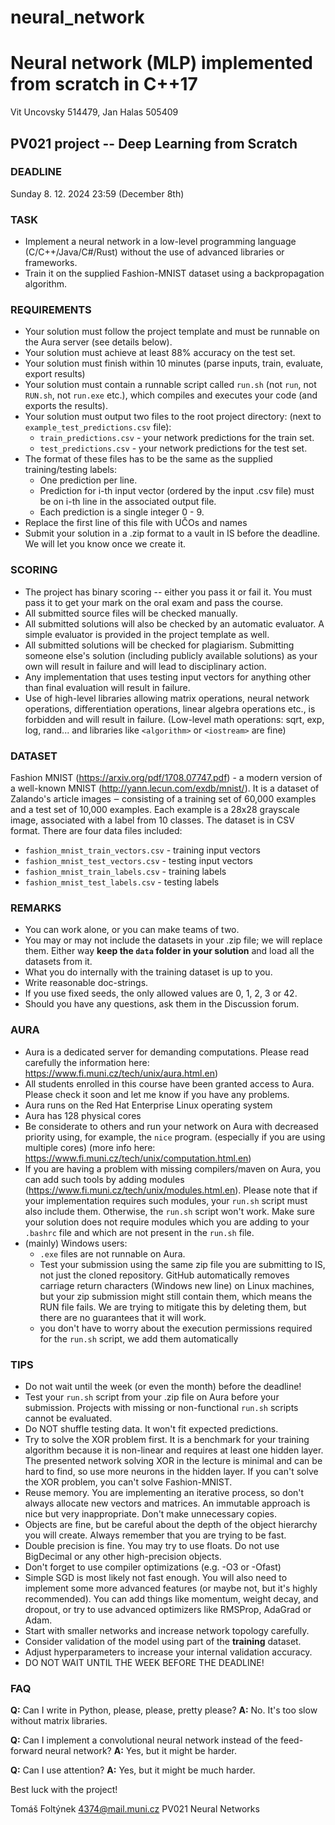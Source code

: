 # neural_network
Neural network (MLP) implemented from scratch in C++17
=======
Vit Uncovsky 514479, Jan Halas 505409
## PV021 project -- Deep Learning from Scratch

### DEADLINE
Sunday 8. 12. 2024 23:59 (December 8th)

### TASK
  - Implement a neural network in a low-level programming language
    (C/C++/Java/C#/Rust) without the use of advanced libraries or frameworks.
  - Train it on the supplied Fashion-MNIST dataset using a backpropagation
    algorithm.

### REQUIREMENTS
  - Your solution must follow the project template and must be runnable on
    the Aura server (see details below).
  - Your solution must achieve at least 88% accuracy on the test set.
  - Your solution must finish within 10 minutes (parse inputs, train,
    evaluate, export results)
  - Your solution must contain a runnable script called `run.sh` (not `run`,
    not `RUN.sh`, not `run.exe` etc.), which compiles and executes your code
    (and exports the results).
  - Your solution must output two files to the root project directory:
    (next to `example_test_predictions.csv` file):
     - `train_predictions.csv` - your network predictions for the train set.
     - `test_predictions.csv`  - your network predictions for the test set.
  - The format of these files has to be the same as the supplied
    training/testing labels:
     - One prediction per line.
     - Prediction for i-th input vector (ordered by the input .csv file)
       must be on i-th line in the associated output file.
     - Each prediction is a single integer 0 - 9.
  - Replace the first line of this file with UČOs and names
  - Submit your solution in a .zip format to a vault in IS before the deadline.
    We will let you know once we create it.

### SCORING
  - The project has binary scoring -- either you pass it or fail it. You must
    pass it to get your mark on the oral exam and pass the course.
  - All submitted source files will be checked manually.
  - All submitted solutions will also be checked by an automatic evaluator.
    A simple evaluator is provided in the project template as well.
  - All submitted solutions will be checked for plagiarism. Submitting someone
    else's solution (including publicly available solutions) as your own will
    result in failure and will lead to disciplinary action.
  - Any implementation that uses testing input vectors for anything other than
    final evaluation will result in failure.
  - Use of high-level libraries allowing matrix operations, neural network
    operations, differentiation operations, linear algebra operations etc., is
    forbidden and will result in failure. (Low-level math operations: sqrt,
    exp, log, rand... and libraries like `<algorithm>` or `<iostream>` are
    fine)

### DATASET
Fashion MNIST (https://arxiv.org/pdf/1708.07747.pdf) - a modern version of a
well-known MNIST (http://yann.lecun.com/exdb/mnist/). It is a dataset of
Zalando's article images ‒ consisting of a training set of 60,000 examples
and a test set of 10,000 examples. Each example is a 28x28 grayscale image,
associated with a label from 10 classes. The dataset is in CSV format. There
are four data files included:
 - `fashion_mnist_train_vectors.csv`   - training input vectors
 - `fashion_mnist_test_vectors.csv`    - testing input vectors
 - `fashion_mnist_train_labels.csv`    - training labels
 - `fashion_mnist_test_labels.csv`     - testing labels

### REMARKS
  - You can work alone, or you can make teams of two.
  - You may or may not include the datasets in your .zip file; we will
    replace them. Either way **keep the `data` folder in your solution**
    and load all the datasets from it.
  - What you do internally with the training dataset is up to you.
  - Write reasonable doc-strings.
  - If you use fixed seeds, the only allowed values are 0, 1, 2, 3 or 42.
  - Should you have any questions, ask them in the Discussion forum.

### AURA
  - Aura is a dedicated server for demanding computations. Please read
    carefully the information here:
    https://www.fi.muni.cz/tech/unix/aura.html.en)
  - All students enrolled in this course have been granted access to Aura.
    Please check it soon and let me know if you have any problems.
  - Aura runs on the Red Hat Enterprise Linux operating system
  - Aura has 128 physical cores
  - Be considerate to others and run your network on Aura with decreased
    priority using, for example, the `nice` program. (especially if you are
    using multiple cores)
    (more info here: https://www.fi.muni.cz/tech/unix/computation.html.en)
  - If you are having a problem with missing compilers/maven on Aura, you can
    add such tools by adding modules
    (https://www.fi.muni.cz/tech/unix/modules.html.en). Please note that
    if your implementation requires such modules, your `run.sh` script must
    also include them. Otherwise, the `run.sh` script won't work. Make sure
    your solution does not require modules which you are adding to your
    `.bashrc` file and which are not present in the `run.sh` file.
  - (mainly) Windows users:
    - `.exe` files are not runnable on Aura.
    - Test your submission using the same zip file you are submitting to IS,
      not just the cloned repository. GitHub automatically removes carriage
      return characters (Windows new line) on Linux machines, but your zip
      submission might still contain them, which means the RUN file fails. We
      are trying to mitigate this by deleting them, but there are no guarantees
      that it will work.
    - you don't have to worry about the execution permissions required for the
      `run.sh` script, we add them automatically

### TIPS
  - Do not wait until the week (or even the month) before the deadline!
  - Test your `run.sh` script from your .zip file on Aura before your
    submission. Projects with missing or non-functional `run.sh` scripts cannot
    be evaluated.
  - Do NOT shuffle testing data. It won't fit expected predictions.
  - Try to solve the XOR problem first. It is a benchmark for your training
    algorithm because it is non-linear and requires at least one hidden layer.
    The presented network solving XOR in the lecture is minimal and can be
    hard to find, so use more neurons in the hidden layer. If you can't solve
    the XOR problem, you can't solve Fashion-MNIST.
  - Reuse memory. You are implementing an iterative process, so don't always
    allocate new vectors and matrices. An immutable approach is nice but
    very inappropriate. Don't make unnecessary copies.
  - Objects are fine, but be careful about the depth of the object hierarchy you
    will create. Always remember that you are trying to be fast.
  - Double precision is fine. You may try to use floats. Do not use BigDecimal
    or any other high-precision objects.
  - Don't forget to use compiler optimizations (e.g. -O3 or -Ofast)
  - Simple SGD is most likely not fast enough. You will also need to
    implement some more advanced features (or maybe not, but it's highly
    recommended). You can add things like momentum, weight decay, and dropout,
    or try to use advanced optimizers like RMSProp, AdaGrad or Adam.
  - Start with smaller networks and increase network topology carefully.
  - Consider validation of the model using part of the **training** dataset.
  - Adjust hyperparameters to increase your internal validation accuracy.
  - DO NOT WAIT UNTIL THE WEEK BEFORE THE DEADLINE!

### FAQ
**Q:** Can I write in Python, please, please, pretty please?
**A:** No. It's too slow without matrix libraries.

**Q:** Can I implement a convolutional neural network instead of the
    feed-forward neural network?
**A:** Yes, but it might be harder.

**Q:** Can I use attention?
**A:** Yes, but it might be much harder.

Best luck with the project!

Tomáš Foltýnek
4374@mail.muni.cz
PV021 Neural Networks
